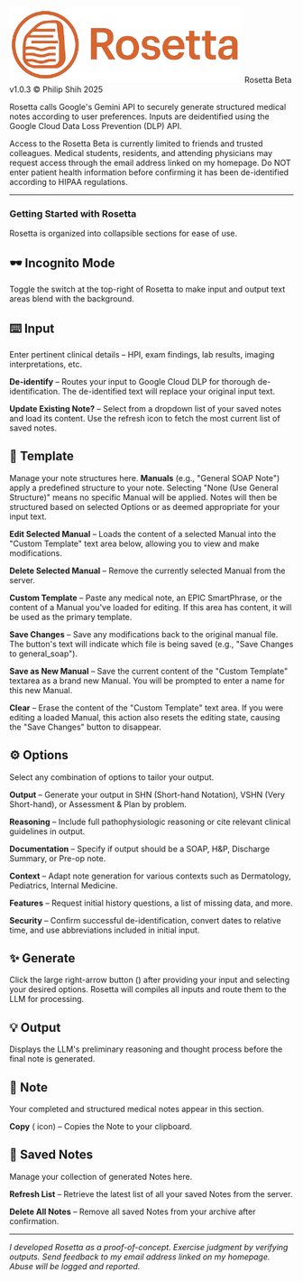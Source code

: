 ![Rosetta Logo](assets/img/rosetta_logo.png)
Rosetta Beta v1.0.3
© Philip Shih 2025

Rosetta calls Google's Gemini API to securely generate structured medical notes according to user preferences. Inputs are deidentified using the Google Cloud Data Loss Prevention (DLP) API. 

Access to the Rosetta Beta is currently limited to friends and trusted colleagues. Medical students, residents, and attending physicians may request access through the email address linked on my homepage. Do NOT enter patient health information before confirming it has been de-identified according to HIPAA regulations.

---

### **Getting Started with Rosetta**
Rosetta is organized into collapsible sections for ease of use.

## 🕶️ Incognito Mode
Toggle the switch at the top-right of Rosetta to make input and output text areas blend with the background.

## ⌨️ Input
Enter pertinent clinical details – HPI, exam findings, lab results, imaging interpretations, etc.

**De-identify** – Routes your input to Google Cloud DLP for thorough de-identification. The de-identified text will replace your original input text.

**Update Existing Note?** – Select from a dropdown list of your saved notes and load its content. Use the refresh icon to fetch the most current list of saved notes.

## 📄 Template
Manage your note structures here. **Manuals** (e.g., "General SOAP Note") apply a predefined structure to your note. Selecting "None (Use General Structure)" means no specific Manual will be applied. Notes will then be structured based on selected Options or as deemed appropriate for your input text.

**Edit Selected Manual** – Loads the content of a selected Manual into the "Custom Template" text area below, allowing you to view and make modifications.

**Delete Selected Manual** – Remove the currently selected Manual from the server.

**Custom Template** – Paste any medical note, an EPIC SmartPhrase, or the content of a Manual you've loaded for editing. If this area has content, it will be used as the primary template.

**Save Changes** – Save any modifications back to the original manual file. The button's text will indicate which file is being saved (e.g., "Save Changes to general_soap").

**Save as New Manual** – Save the current content of the "Custom Template" textarea as a brand new Manual. You will be prompted to enter a name for this new Manual.

**Clear** – Erase the content of the "Custom Template" text area. If you were editing a loaded Manual, this action also resets the editing state, causing the "Save Changes" button to disappear.

## ⚙️ Options
Select any combination of options to tailor your output.

**Output** – Generate your output in SHN (Short-hand Notation), VSHN (Very Short-hand), or Assessment & Plan by problem.

**Reasoning** – Include full pathophysiologic reasoning or cite relevant clinical guidelines in output.

**Documentation** – Specify if output should be a SOAP, H&P, Discharge Summary, or Pre-op note.

**Context** – Adapt note generation for various contexts such as Dermatology, Pediatrics, Internal Medicine.

**Features** – Request initial history questions, a list of missing data, and more.

**Security** – Confirm successful de-identification, convert dates to relative time, and use abbreviations included in initial input.
   
## ✨ Generate
Click the large right-arrow button (<i class="fas fa-angle-right"></i>) after providing your input and selecting your desired options. Rosetta will compiles all inputs and route them to the LLM for processing.

## 💡 Output
Displays the LLM's preliminary reasoning and thought process before the final note is generated. 

## 📝 Note
Your completed and structured medical notes appear in this section.

**Copy** (<i class="fas fa-copy"></i> icon) – Copies the Note to your clipboard.

## 💾 Saved Notes
Manage your collection of generated Notes here.

**Refresh List** – Retrieve the latest list of all your saved Notes from the server.

**Delete All Notes** – Remove all saved Notes from your archive after confirmation.

---
*I developed Rosetta as a proof-of-concept. Exercise judgment by verifying outputs. Send feedback to my email address linked on my homepage. Abuse will be logged and reported.*
